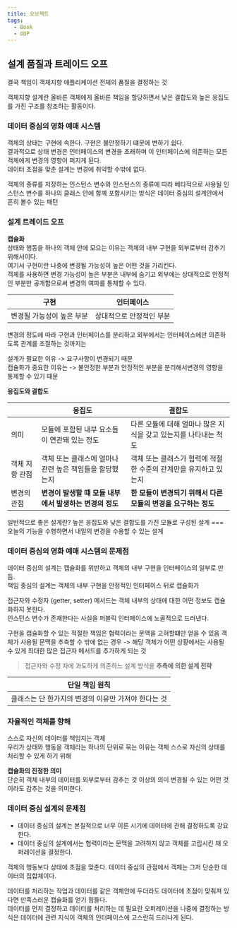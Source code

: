 ```yaml
---
title: 오브젝트
tags:
  - Book
  - OOP
---
```


## 설계 품질과 트레이드 오프

결국 책임이 객체지향 애플리케이션 전체의 품질을 결정하는 것  

객체지향 설계란 올바른 객체에게 올바른 책임을 할당하면서 낮은 결합도와 높은 응집도를 가진 구조를 창조하는 활동이다.  

### 데이터 중심의 영화 예매 시스템

객체의 상태는 구현에 속한다. 구현은 불안정하기 떄문에 변하기 쉽다.  
결과적으로 상태 변경은 인터페이스의 변경을 초래하며 이 인터페이스에 의존하는 모든 객체에게 변경의 영향이 퍼지게 된다.  
데이터 초점을 맞춘 설계는 변경에 취약할 수밖에 없다.

객체의 종류를 저장하는 인스턴스 변수와 인스턴스의 종류에 따라 베타적으로 사용될 인스턴스 변수를 하나의 클래스 안에 함꼐 포함시키는 방식은 데이터 중심의 설계안에서 흔히 볼수 있는 패턴

### 설계 트레이드 오프

**캡슐화**  
상태와 행동을 하나의 객체 안에 모으는 이유는 객체의 내부 구현을 외부로부터 감추기 위해서이다.  
여기서 구현이란 나중에 변경될 가능성이 높은 어떤 것을 가리킨다.  
객체를 사용하면 변경 가능성이 높은 부분은 내부에 숨기고 외부에는 상대적으로 안정적인 부분만 공개함으로써 변경의 여파를 통제할 수 있다.  

| 구현  | 인터페이스  |
|-|-|
| 변경될 가능성이 높은 부분 | 상대적으로 안정적인 부분 |

변경의 정도에 따라 구현과 인터페이스를 분리하고 외부에서는 인터페이스에만 의존하도록 관계를 조절하는 것까지는

설계가 필요한 이유 -> 요구사항이 변경되기 때문  
캡슐화가 중요한 이유는 -> 불안정한 부분과 안정적인 부분을 분리해서변경의 영향을 통제할 수 있기 때문


**응집도와 결합도**  

| | 응집도 | 결합도 |
|-|-|-|
| 의미 | 모듈에 포함된 내부 요소들이 연관돼 있는 정도 | 다른 모듈에 대해 얼마나 많은 지식을 갖고 있는지를 나타내는 척도 | 
| 객체 지향 관점 | 객체 또는 클래스에 얼마나 관련 높은 책임들을 할당했는지 | 객체 또는 클래스가 협력에 적절한 수준의 관계만을 유지하고 있는지 |
| 변경의 관점 | **변경이 발생할 떄 모듈 내부에서 발생하는 변경의 정도** | **한 모듈이 변경되기 위해서 다른 모듈의 변경을 요구하는 정도** | 

일반적으로 좋은 설계란?
높은 응집도와 낮은 결합도를 가진 모듈로 구성된 설계 === 오늘의 기능을 수행하면서 내일의 변경을 수용할 수 있는 설계

### 데이터 중심의 영화 예매 시스템의 문제점

데이터 중심의 설계는 캡슐화를 위반하고 객체의 내부 구현을 인터페이스의 일부로 만듬.  
책임 중심의 설계는 객체의 내부 구현을 안정적인 인터페이스 뒤로 캡슐화가

접근자와 수정자 (getter, setter) 메서드는 객체 내부의 상태에 대한 어떤 정보도 캡슐화하지 못한다.  
인스턴스 변수가 존재한다는 사실을 퍼블릭 인터페이스에 노골적으로 드러낸다.

구현을 캡슐화할 수 있는 적절한 책임은 협력이라는 문맥을 고혀할떄만 얻을 수 있음 
객체가 사용될 문맥을 추측할 수 밖에 없는 경우 -> 해당 객체가 어떤 상황에서는 사용될 수 있게 최대한 많은 접근자 메서드를 추가하게 되는 것  

> 접근자와 수정 자에 과도하게 의존하느 설계 방식을 **추측에 의한 설계 전략**

| 단일 책임 원칙 |
| - |
| 클래스는 단 한가지의 변경의 이유만 가져야 한다는 것 | 

### 자율적인 객체를 향해

스스로 자신의 데이터를 책임지는 객체  
우리가 상태와 행동을 객체라는 하나의 단위로 묶는 이유는 객체 스스로 자신의 상태를 처리할 수 있게 하기 위해 

**캡슐화의 진정한 의미**  
단순히 객체 내부의 데이터를 외부로부터 감추는 것 이상의 의미
변경될 수 있는 어떤 것이라도 감추는 것을 의미한다.

### 데이터 중심 설계의 문제점  
- 데이터 중심의 설계는 본질적으로 너무 이른 시기에 데이터에 관해 결정하도록 강요한다.
- 데이터 중심의 설계에서는 협력이라는 문맥을 고려하지 않고 객체를 고립시킨 채 오퍼레이션을 결정한다.  

객체의 행동보다 상태에 초점을 맞춘다. 데이터 중심의 관점에서 객체는 그저 단순한 데이터의 집합체이다.

데이터를 처리하는 작업과 데이터를 같은 객체안에 두더라도 데이터에 초점이 맞춰져 있다면 만족스러운 캡슐화를 얻기 힘들다.  
데이터를 먼저 결정하고 데이터를 처리하는 데 필요란 오퍼레이션을 나중에 결정하는 방식은 데이터에 관련 지식이 객체의 인터페이스에 고스란히 드러나게 된다.  
